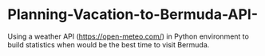 # Planning-Vacation-to-Bermuda-API-
Using a weather API (https://open-meteo.com/) in Python environment to build statistics when would be the best time to visit Bermuda.

